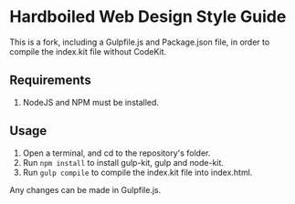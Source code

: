 # Hardboiled Web Design Style Guide

This is a fork, including a Gulpfile.js and Package.json file, in order to compile the index.kit file without CodeKit.

## Requirements

1. NodeJS and NPM must be installed.

## Usage

1. Open a terminal, and cd to the repository's folder.
2. Run `npm install` to install gulp-kit, gulp and node-kit.
3. Run `gulp compile` to compile the index.kit file into index.html.

Any changes can be made in Gulpfile.js.
